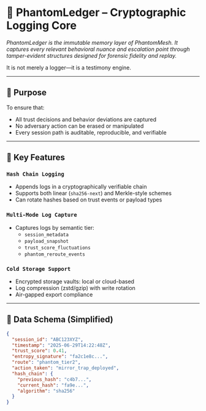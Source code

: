 # 🔐 PhantomLedger – Cryptographic Logging Core

_PhantomLedger is the immutable memory layer of PhantomMesh. It captures every relevant behavioral nuance and escalation point through tamper-evident structures designed for forensic fidelity and replay._

It is not merely a logger—it is a testimony engine.

---

## 🎯 Purpose

To ensure that:
- All trust decisions and behavior deviations are captured
- No adversary action can be erased or manipulated
- Every session path is auditable, reproducible, and verifiable

---

## 🔑 Key Features

### `Hash Chain Logging`
- Appends logs in a cryptographically verifiable chain
- Supports both linear (`sha256-next`) and Merkle-style schemes
- Can rotate hashes based on trust events or payload types

### `Multi-Mode Log Capture`
- Captures logs by semantic tier:
  - `session_metadata`
  - `payload_snapshot`
  - `trust_score_fluctuations`
  - `phantom_reroute_events`

### `Cold Storage Support`
- Encrypted storage vaults: local or cloud-based
- Log compression (zstd/gzip) with write rotation
- Air-gapped export compliance

---

## 🧾 Data Schema (Simplified)

```json
{
  "session_id": "ABC123XYZ",
  "timestamp": "2025-06-29T14:22:48Z",
  "trust_score": 0.41,
  "entropy_signature": "fa2c1e8c...",
  "route": "phantom_tier2",
  "action_taken": "mirror_trap_deployed",
  "hash_chain": {
    "previous_hash": "c4b7...",
    "current_hash": "fa9e...",
    "algorithm": "sha256"
  }
}
